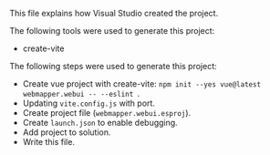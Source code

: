 This file explains how Visual Studio created the project.

The following tools were used to generate this project:
- create-vite

The following steps were used to generate this project:
- Create vue project with create-vite: `npm init --yes vue@latest webmapper.webui -- --eslint `.
- Updating `vite.config.js` with port.
- Create project file (`webmapper.webui.esproj`).
- Create `launch.json` to enable debugging.
- Add project to solution.
- Write this file.

